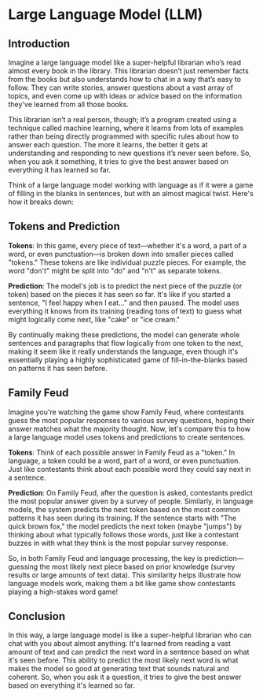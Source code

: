 ﻿# Large Language Model (LLM)

## Introduction

Imagine a large language model like a super-helpful librarian who’s read almost every book in the library. This librarian doesn’t just remember facts from the books but also understands how to chat in a way that’s easy to follow. They can write stories, answer questions about a vast array of topics, and even come up with ideas or advice based on the information they've learned from all those books.

This librarian isn’t a real person, though; it’s a program created using a technique called machine learning, where it learns from lots of examples rather than being directly programmed with specific rules about how to answer each question. The more it learns, the better it gets at understanding and responding to new questions it’s never seen before. So, when you ask it something, it tries to give the best answer based on everything it has learned so far.

Think of a large language model working with language as if it were a game of filling in the blanks in sentences, but with an almost magical twist. Here's how it breaks down:

## Tokens and Prediction

**Tokens**: 
In this game, every piece of text—whether it's a word, a part of a word, or even punctuation—is broken down into smaller pieces called "tokens." These tokens are like individual puzzle pieces. For example, the word "don't" might be split into "do" and "n't" as separate tokens.

**Prediction**: 
The model's job is to predict the next piece of the puzzle (or token) based on the pieces it has seen so far. It's like if you started a sentence, "I feel happy when I eat..." and then paused. The model uses everything it knows from its training (reading tons of text) to guess what might logically come next, like "cake" or "ice cream."

By continually making these predictions, the model can generate whole sentences and paragraphs that flow logically from one token to the next, making it seem like it really understands the language, even though it's essentially playing a highly sophisticated game of fill-in-the-blanks based on patterns it has seen before.

## Family Feud

Imagine you're watching the game show Family Feud, where contestants guess the most popular responses to various survey questions, hoping their answer matches what the majority thought. Now, let's compare this to how a large language model uses tokens and predictions to create sentences.

**Tokens**: Think of each possible answer in Family Feud as a "token." In language, a token could be a word, part of a word, or even punctuation. Just like contestants think about each possible word they could say next in a sentence.

**Prediction**: On Family Feud, after the question is asked, contestants predict the most popular answer given by a survey of people. Similarly, in language models, the system predicts the next token based on the most common patterns it has seen during its training. If the sentence starts with "The quick brown fox," the model predicts the next token (maybe "jumps") by thinking about what typically follows those words, just like a contestant buzzes in with what they think is the most popular survey response.

So, in both Family Feud and language processing, the key is prediction—guessing the most likely next piece based on prior knowledge (survey results or large amounts of text data). This similarity helps illustrate how language models work, making them a bit like game show contestants playing a high-stakes word game!

## Conclusion

In this way, a large language model is like a super-helpful librarian who can chat with you about almost anything. It's learned from reading a vast amount of text and can predict the next word in a sentence based on what it's seen before. This ability to predict the most likely next word is what makes the model so good at generating text that sounds natural and coherent. So, when you ask it a question, it tries to give the best answer based on everything it's learned so far.